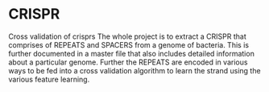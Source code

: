 # CRISPR
Cross validation of crisprs 
The whole project is to extract a CRISPR that comprises of REPEATS and SPACERS from a genome of bacteria. This is further documented in a master file that also includes detailed information about a particular genome. Further the REPEATS are encoded in various ways to be fed into a cross validation algorithm to learn the strand using the various feature learning.
